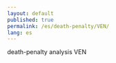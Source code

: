 ```yaml
---
layout: default
published: true
permalink: /es/death-penalty/VEN/
lang: es
---
```


death-penalty analysis VEN
